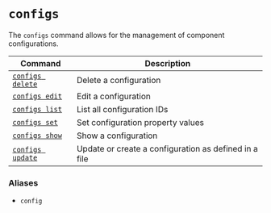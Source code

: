 # `configs`

The `configs` command allows for the management of component configurations.

| Command                         | Description                                           |
| ------------------------------- | ----------------------------------------------------- |
| [`configs delete`](./delete.md) | Delete a configuration                                |
| [`configs edit`](./edit.md)     | Edit a configuration                                  |
| [`configs list`](./list.md)     | List all configuration IDs                            |
| [`configs set`](./set.md)       | Set configuration property values                     |
| [`configs show`](./show.md)     | Show a configuration                                  |
| [`configs update`](./update.md) | Update or create a configuration as defined in a file |

### Aliases

- `config`
